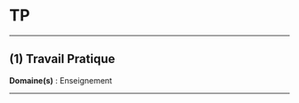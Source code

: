# TP

--------------------

## (1) Travail Pratique

**Domaine(s)** : Enseignement

--------------------